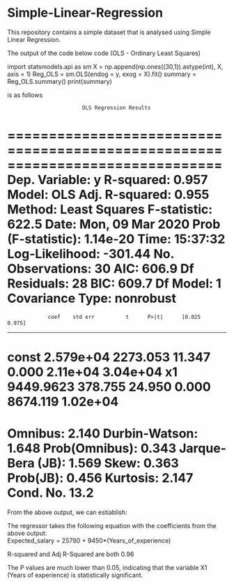 # Simple-Linear-Regression

This repository contains a simple dataset that is analysed using Simple Linear Regression. 

The output of the code below code (OLS - Ordinary Least Squares)

import statsmodels.api as sm
X = np.append(np.ones((30,1)).astype(int), X, axis = 1)
Reg_OLS = sm.OLS(endog = y, exog = X).fit()
summary = Reg_OLS.summary()
print(summary)

is as follows


                            OLS Regression Results                            
==============================================================================
Dep. Variable:                      y   R-squared:                       0.957
Model:                            OLS   Adj. R-squared:                  0.955
Method:                 Least Squares   F-statistic:                     622.5
Date:                Mon, 09 Mar 2020   Prob (F-statistic):           1.14e-20
Time:                        15:37:32   Log-Likelihood:                -301.44
No. Observations:                  30   AIC:                             606.9
Df Residuals:                      28   BIC:                             609.7
Df Model:                           1                                         
Covariance Type:            nonrobust                                         
==============================================================================
                 coef    std err          t      P>|t|      [0.025      0.975]
------------------------------------------------------------------------------
const       2.579e+04   2273.053     11.347      0.000    2.11e+04    3.04e+04
x1          9449.9623    378.755     24.950      0.000    8674.119    1.02e+04
==============================================================================
Omnibus:                        2.140   Durbin-Watson:                   1.648
Prob(Omnibus):                  0.343   Jarque-Bera (JB):                1.569
Skew:                           0.363   Prob(JB):                        0.456
Kurtosis:                       2.147   Cond. No.                         13.2
==============================================================================


From the above output, we can estiablish:

The regressor takes the following equation with the coefficients from the above output:  
Expected_salary = 25790 + 9450*(Years_of_experience)

R-squared and Adj R-Squared are both 0.96

The P values are much lower than 0.05, indicating that the variable X1 (Years of experience) is statistically significant.


